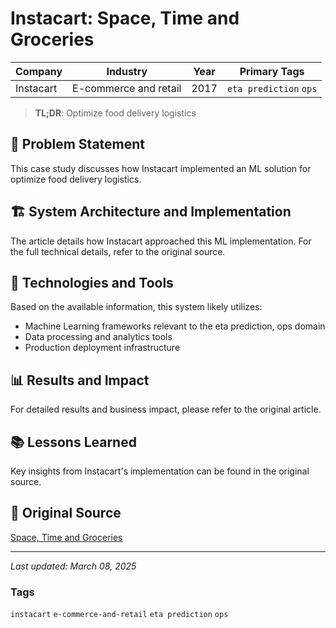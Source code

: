 # Instacart: Space, Time and Groceries

| Company | Industry | Year | Primary Tags | 
|---------|----------|------|--------------|
| Instacart | E-commerce and retail | 2017 | `eta prediction` `ops` |

> **TL;DR**: Optimize food delivery logistics

## 📝 Problem Statement

This case study discusses how Instacart implemented an ML solution for optimize food delivery logistics.

## 🏗️ System Architecture and Implementation

The article details how Instacart approached this ML implementation. For the full technical details, refer to the original source.

## 🔧 Technologies and Tools

Based on the available information, this system likely utilizes:

- Machine Learning frameworks relevant to the eta prediction, ops domain
- Data processing and analytics tools
- Production deployment infrastructure

## 📊 Results and Impact

For detailed results and business impact, please refer to the original article.

## 📚 Lessons Learned

Key insights from Instacart's implementation can be found in the original source.

## 🔗 Original Source

[Space, Time and Groceries](https://tech.instacart.com/space-time-and-groceries-a315925acf3a)

---

*Last updated: March 08, 2025*

### Tags

`instacart` `e-commerce-and-retail` `eta prediction` `ops`
